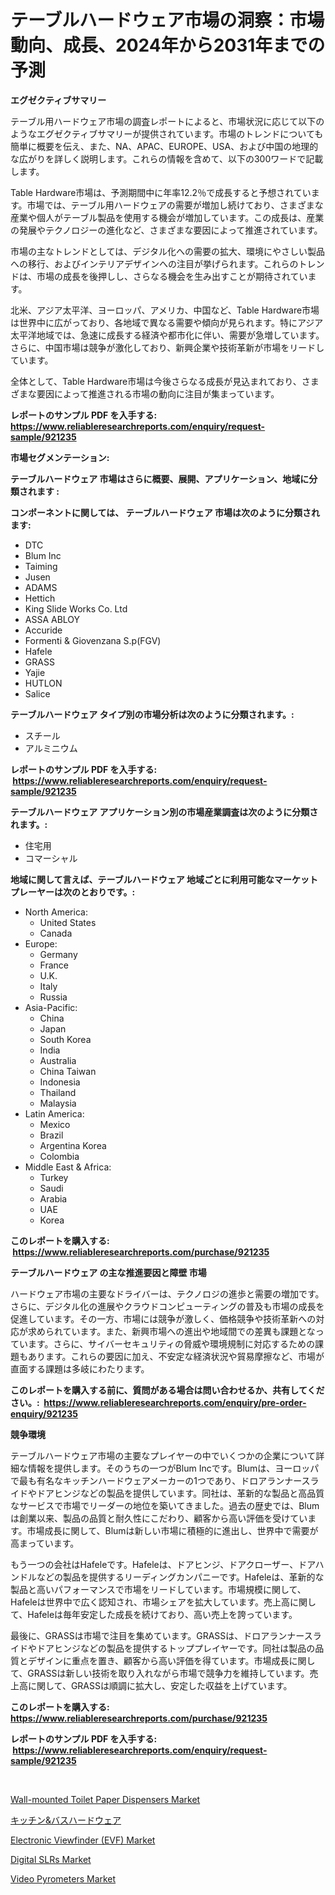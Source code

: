 <p><h1>テーブルハードウェア市場の洞察：市場動向、成長、2024年から2031年までの予測</h1></p><p><strong>エグゼクティブサマリー</strong></p>
<p><p>テーブル用ハードウェア市場の調査レポートによると、市場状況に応じて以下のようなエグゼクティブサマリーが提供されています。市場のトレンドについても簡単に概要を伝え、また、NA、APAC、EUROPE、USA、および中国の地理的な広がりを詳しく説明します。これらの情報を含めて、以下の300ワードで記載します。</p><p>Table Hardware市場は、予測期間中に年率12.2％で成長すると予想されています。市場では、テーブル用ハードウェアの需要が増加し続けており、さまざまな産業や個人がテーブル製品を使用する機会が増加しています。この成長は、産業の発展やテクノロジーの進化など、さまざまな要因によって推進されています。</p><p>市場の主なトレンドとしては、デジタル化への需要の拡大、環境にやさしい製品への移行、およびインテリアデザインへの注目が挙げられます。これらのトレンドは、市場の成長を後押しし、さらなる機会を生み出すことが期待されています。</p><p>北米、アジア太平洋、ヨーロッパ、アメリカ、中国など、Table Hardware市場は世界中に広がっており、各地域で異なる需要や傾向が見られます。特にアジア太平洋地域では、急速に成長する経済や都市化に伴い、需要が急増しています。さらに、中国市場は競争が激化しており、新興企業や技術革新が市場をリードしています。</p><p>全体として、Table Hardware市場は今後さらなる成長が見込まれており、さまざまな要因によって推進される市場の動向に注目が集まっています。</p></p>
<p><strong>レポートのサンプル PDF を入手する: <a href="https://www.reliableresearchreports.com/enquiry/request-sample/921235">https://www.reliableresearchreports.com/enquiry/request-sample/921235</a></strong></p>
<p><strong>市場セグメンテーション:</strong></p>
<p><strong> テーブルハードウェア 市場はさらに概要、展開、アプリケーション、地域に分類されます :</strong></p>
<p><strong>コンポーネントに関しては、 テーブルハードウェア 市場は次のように分類されます: &nbsp;</strong></p>
<p><ul><li>DTC</li><li>Blum Inc</li><li>Taiming</li><li>Jusen</li><li>ADAMS</li><li>Hettich</li><li>King Slide Works Co. Ltd</li><li>ASSA ABLOY</li><li>Accuride</li><li>Formenti & Giovenzana S.p(FGV)</li><li>Hafele</li><li>GRASS</li><li>Yajie</li><li>HUTLON</li><li>Salice</li></ul></p>
<p><strong> テーブルハードウェア タイプ別の市場分析は次のように分類されます。:</strong></p>
<p><ul><li>スチール</li><li>アルミニウム</li></ul></p>
<p><strong>レポートのサンプル PDF を入手する: &nbsp;<a href="https://www.reliableresearchreports.com/enquiry/request-sample/921235">https://www.reliableresearchreports.com/enquiry/request-sample/921235</a></strong></p>
<p><strong> テーブルハードウェア アプリケーション別の市場産業調査は次のように分類されます。:</strong></p>
<p><ul><li>住宅用</li><li>コマーシャル</li></ul></p>
<p><strong>地域に関して言えば、テーブルハードウェア 地域ごとに利用可能なマーケットプレーヤーは次のとおりです。:</strong></p>
<p><ul>
    <li>
        North America:
        <ul>
            <li>United States</li>
            <li>Canada</li>
        </ul>
    </li>
    <li>
        Europe:
        <ul>
            <li>Germany</li>
            <li>France</li>
            <li>U.K.</li>
            <li>Italy</li>
            <li>Russia</li>
        </ul>
    </li>
    <li>
        Asia-Pacific:
        <ul>
            <li>China</li>
            <li>Japan</li>
            <li>South Korea</li>
            <li>India</li>
            <li>Australia</li>
            <li>China Taiwan</li>
            <li>Indonesia</li>
            <li>Thailand</li>
            <li>Malaysia</li>
        </ul>
    </li>
    <li>
        Latin America:
        <ul>
            <li>Mexico</li>
            <li>Brazil</li>
            <li>Argentina Korea</li>
            <li>Colombia</li>
        </ul>
    </li>
    <li>
        Middle East & Africa:
        <ul>
            <li>Turkey</li>
            <li>Saudi</li>
            <li>Arabia</li>
            <li>UAE</li>
            <li>Korea</li>
        </ul>
    </li>
    </ul></p>
<p><strong>このレポートを購入する: &nbsp;<a href="https://www.reliableresearchreports.com/purchase/921235">https://www.reliableresearchreports.com/purchase/921235</a></strong></p>
<p><strong>テーブルハードウェア の主な推進要因と障壁 市場</strong></p>
<p><p>ハードウェア市場の主要なドライバーは、テクノロジの進歩と需要の増加です。さらに、デジタル化の進展やクラウドコンピューティングの普及も市場の成長を促進しています。その一方、市場には競争が激しく、価格競争や技術革新への対応が求められています。また、新興市場への進出や地域間での差異も課題となっています。さらに、サイバーセキュリティの脅威や環境規制に対応するための課題もあります。これらの要因に加え、不安定な経済状況や貿易摩擦など、市場が直面する課題は多岐にわたります。</p></p>
<p><strong>このレポートを購入する前に、質問がある場合は問い合わせるか、共有してください。:&nbsp; <a href="https://www.reliableresearchreports.com/enquiry/pre-order-enquiry/921235">https://www.reliableresearchreports.com/enquiry/pre-order-enquiry/921235</a></strong></p>
<p><strong>競争環境</strong></p>
<p><p>テーブルハードウェア市場の主要なプレイヤーの中でいくつかの企業について詳細な情報を提供します。そのうちの一つがBlum Incです。Blumは、ヨーロッパで最も有名なキッチンハードウェアメーカーの1つであり、ドロアランナースライドやドアヒンジなどの製品を提供しています。同社は、革新的な製品と高品質なサービスで市場でリーダーの地位を築いてきました。過去の歴史では、Blumは創業以来、製品の品質と耐久性にこだわり、顧客から高い評価を受けています。市場成長に関して、Blumは新しい市場に積極的に進出し、世界中で需要が高まっています。</p><p>もう一つの会社はHafeleです。Hafeleは、ドアヒンジ、ドアクローザー、ドアハンドルなどの製品を提供するリーディングカンパニーです。Hafeleは、革新的な製品と高いパフォーマンスで市場をリードしています。市場規模に関して、Hafeleは世界中で広く認知され、市場シェアを拡大しています。売上高に関して、Hafeleは毎年安定した成長を続けており、高い売上を誇っています。</p><p>最後に、GRASSは市場で注目を集めています。GRASSは、ドロアランナースライドやドアヒンジなどの製品を提供するトッププレイヤーです。同社は製品の品質とデザインに重点を置き、顧客から高い評価を得ています。市場成長に関して、GRASSは新しい技術を取り入れながら市場で競争力を維持しています。売上高に関して、GRASSは順調に拡大し、安定した収益を上げています。</p></p>
<p><strong>このレポートを購入する: &nbsp; <a href="https://www.reliableresearchreports.com/purchase/921235">https://www.reliableresearchreports.com/purchase/921235</a></strong></p>
<p><strong>レポートのサンプル PDF を入手する: &nbsp;<a href="https://www.reliableresearchreports.com/enquiry/request-sample/921235">https://www.reliableresearchreports.com/enquiry/request-sample/921235</a></strong><strong></strong></p>
<p>&nbsp;</p>
<p><p><a href="https://issuu.com/reportprime-2/docs/wall-mounted-toilet-paper-dispensers-market-size-2">Wall-mounted Toilet Paper Dispensers Market</a></p><p><a href="https://github.com/lababdou/Market-Research-Report-List-2/blob/main/6990073182068.md">キッチン&バスハードウェア</a></p><p><a href="https://github.com/jodemen/Market-Research-Report-List-1/blob/main/electronic-viewfinder-evf-market.md">Electronic Viewfinder (EVF) Market</a></p><p><a href="https://github.com/jj19131/Market-Research-Report-List-1/blob/main/digital-slrs-market.md">Digital SLRs Market</a></p><p><a href="https://issuu.com/reportprime-2/docs/video-pyrometers-market-size-2030.pptx">Video Pyrometers Market</a></p></p>